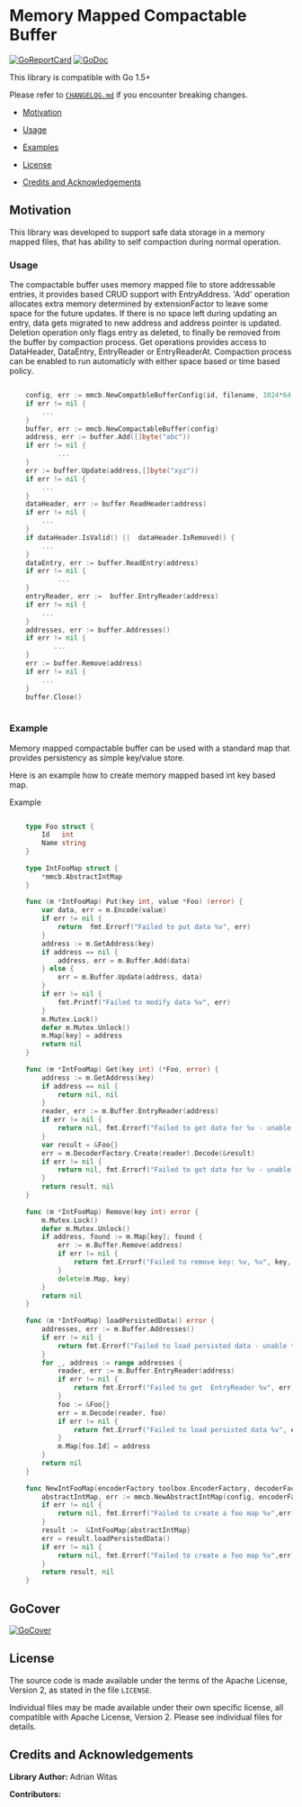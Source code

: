 # Memory Mapped Compactable Buffer

[![GoReportCard](https://goreportcard.com/badge/github.com/viant/mmcb)](https://goreportcard.com/report/github.com/viant/mmcb)
[![GoDoc](https://godoc.org/github.com/viant/mmcb?status.svg)](https://godoc.org/github.com/viant/mmcb)

This library is compatible with Go 1.5+

Please refer to [`CHANGELOG.md`](CHANGELOG.md) if you encounter breaking changes.

- [Motivation](#Motivation)

- [Usage](#Usage)
- [Examples](#Examples)

- [License](#License)
- [Credits and Acknowledgements](#Credits-and-Acknowledgements)



## Motivation

This library was developed to support safe data storage in a memory mapped files, that has ability to self compaction during normal operation.

<a name="Usage"></a>

### Usage

The compactable buffer uses memory mapped file to store addressable entries, it provides based CRUD support with EntryAddress.
'Add' operation allocates extra  memory determined by extensionFactor to leave some space for the future updates.
If there is no space left during updating an entry, data gets migrated to new address and address pointer is updated. 
Deletion operation only flags entry as deleted, to finally be removed from the buffer by compaction process. 
Get operations provides access to DataHeader, DataEntry, EntryReader or EntryReaderAt.
Compaction process can be enabled to run automaticly with either space based or time based policy.


```go

    config, err := mmcb.NewCompatbleBufferConfig(id, filename, 1024*64, 1.2, mmcb.CompactionSpaceBased, 70, 20.0, 1)
	if err != nil {
        ...
	}
	buffer, err := mmcb.NewCompactableBuffer(config)
	address, err := buffer.Add([]byte("abc"))
	if err != nil {
            ...
    }
    err := buffer.Update(address,[]byte("xyz"))
    if err != nil {
        ...
    }
    dataHeader, err := buffer.ReadHeader(address)
    if err != nil {
        ...
    }
    if dataHeader.IsValid() ||  dataHeader.IsRemoved() {
        ...
    }
    dataEntry, err := buffer.ReadEntry(address)
    if err != nil {
            ...
    }
    entryReader, err :=  buffer.EntryReader(address)
    if err != nil {
        ...
    }
    addresses, err := buffer.Addresses()
    if err != nil {
           ...
    }
    err := buffer.Remove(address)
    if err != nil {
        ...
    }
    buffer.Close()
    
```    
    


<a name="Example"></a>

### Example

Memory mapped compactable buffer can be used with a standard map that provides persistency as simple key/value store.

Here is an example how to create memory mapped based int key based map.

Example
```go

	type Foo struct {
		Id   int
		Name string
	}
	
	type IntFooMap struct {
		*mmcb.AbstractIntMap
	}
	
	func (m *IntFooMap) Put(key int, value *Foo) (error) {
		var data, err = m.Encode(value)
		if err != nil {
			return  fmt.Errorf("Failed to put data %v", err)
		}
		address := m.GetAddress(key)
		if address == nil {
			address, err = m.Buffer.Add(data)
		} else {
			err = m.Buffer.Update(address, data)
		}
		if err != nil {
			fmt.Printf("Failed to modify data %v", err)
		}
		m.Mutex.Lock()
		defer m.Mutex.Unlock()
		m.Map[key] = address
		return nil
	}
	
	func (m *IntFooMap) Get(key int) (*Foo, error) {
		address := m.GetAddress(key)
		if address == nil {
			return nil, nil
		}
		reader, err := m.Buffer.EntryReader(address)
		if err != nil {
			return nil, fmt.Errorf("Failed to get data for %v - unable get reader %v", key, err)
		}
		var result = &Foo{}
		err = m.DecoderFactory.Create(reader).Decode(&result)
		if err != nil {
			return nil, fmt.Errorf("Failed to get data for %v - unable decode %v", key, err)
		}
		return result, nil
	}
	
	func (m *IntFooMap) Remove(key int) error {
		m.Mutex.Lock()
		defer m.Mutex.Unlock()
		if address, found := m.Map[key]; found {
			err := m.Buffer.Remove(address)
			if err != nil {
				return fmt.Errorf("Failed to remove key: %v, %v", key, err)
			}
			delete(m.Map, key)
		}
		return nil
	}
	
	func (m *IntFooMap) loadPersistedData() error {
		addresses, err := m.Buffer.Addresses()
		if err != nil {
			return fmt.Errorf("Failed to load persisted data - unable to get addresses %v", err)
		}
		for _, address := range addresses {
			reader, err := m.Buffer.EntryReader(address)
			if err != nil {
				return fmt.Errorf("Failed to get  EntryReader %v", err)
			}
			foo := &Foo{}
			err = m.Decode(reader, foo)
			if err != nil {
				return fmt.Errorf("Failed to load persisted data %v", err)
			}
			m.Map[foo.Id] = address
		}
		return nil
	}
	
	func NewIntFooMap(encoderFactory toolbox.EncoderFactory, decoderFactory toolbox.DecoderFactory, config *mmcb.CompatbleBufferConfig) (*IntFooMap, error) {
		abstractIntMap, err := mmcb.NewAbstractIntMap(config, encoderFactory, decoderFactory)
		if err != nil {
			return nil, fmt.Errorf("Failed to create a foo map %v",err)
		}
		result :=  &IntFooMap{abstractIntMap}
		err = result.loadPersistedData()
		if err != nil {
			return nil, fmt.Errorf("Failed to create a foo map %v",err)
		}
		return result, nil
	}
```

## GoCover

[![GoCover](https://gocover.io/github.com/viant/mmcb)](https://gocover.io/github.com/viant/mmcb)
	
<a name="License"></a>
## License

The source code is made available under the terms of the Apache License, Version 2, as stated in the file `LICENSE`.

Individual files may be made available under their own specific license,
all compatible with Apache License, Version 2. Please see individual files for details.


<a name="Credits-and-Acknowledgements"></a>

##  Credits and Acknowledgements

**Library Author:** Adrian Witas

**Contributors:**
